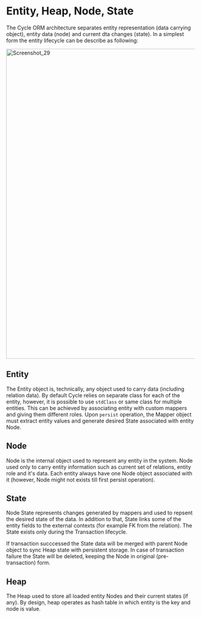 # Entity, Heap, Node, State
The Cycle ORM architecture separates entity representation (data carrying object), entity data (node) and current dta changes (state).
In a simplest form the entity lifecycle can be describe as following:

<img width="826" alt="Screenshot_29" src="https://user-images.githubusercontent.com/796136/56358587-c3b0e300-61e7-11e9-87f8-c999554f201e.png">

## Entity
The Entity object is, technically, any object used to carry data (including relation data). By default Cycle relies on separate class for each of the entity, however, it is possible to use `stdClass` or same class for multiple entities. This can be achieved by associating entity with custom mappers and giving them different roles. Upon `persist` operation, the Mapper object must extract entity values and generate desired State associated with entity Node.

## Node
Node is the internal object used to represent any entity in the system. Node used only to carry entity information such as current set of relations, entity role and it's data. Each entity always have one Node object associated with it (however, Node might not exists till first persist operation).

## State
Node State represents changes generated by mappers and used to repsent the desired state of the data. In addition to that, State links some of the entity fields to the external contexts (for example FK from the relation). The State exists only during the Transaction lifecycle. 

If transaction succcessed the State data will be merged with parent Node object to sync Heap state with persistent storage. In case of transaction failure the State will be deleted, keeping the Node in original (pre-transaction) form.

## Heap
The Heap used to store all loaded entity Nodes and their current states (if any). By design, heap operates as hash table in which entity is the key and node is value. 
